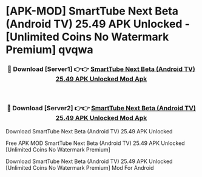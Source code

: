 # [APK-MOD] SmartTube Next Beta (Android TV) 25.49 APK Unlocked - [Unlimited Coins No Watermark Premium] qvqwa



<div align="center">
<h3>🔴 Download [Server1] 👉👉 <a href="https://momento.my/?title=SmartTube_Next_Beta_(Android_TV)_25.49_APK_Unlocked">SmartTube Next Beta (Android TV) 25.49 APK Unlocked Mod Apk</a></h3><br>

<h3>🔴 Download [Server2] 👉👉 <a href="https://momento.my/?title=SmartTube_Next_Beta_(Android_TV)_25.49_APK_Unlocked">SmartTube Next Beta (Android TV) 25.49 APK Unlocked Mod Apk</a></h3>
</div>



Download SmartTube Next Beta (Android TV) 25.49 APK Unlocked 

Free APK MOD SmartTube Next Beta (Android TV) 25.49 APK Unlocked [Unlimited Coins No Watermark Premium]

Download SmartTube Next Beta (Android TV) 25.49 APK Unlocked [Unlimited Coins No Watermark Premium] Mod For Android
